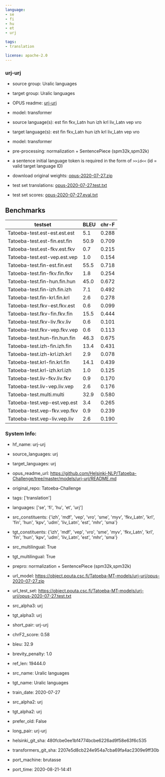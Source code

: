 ```yaml
---
language: 
- se
- fi
- hu
- et
- urj

tags:
- translation

license: apache-2.0
---
```


### urj-urj

* source group: Uralic languages 
* target group: Uralic languages 
*  OPUS readme: [urj-urj](https://github.com/Helsinki-NLP/Tatoeba-Challenge/tree/master/models/urj-urj/README.md)

*  model: transformer
* source language(s): est fin fkv_Latn hun izh krl liv_Latn vep vro
* target language(s): est fin fkv_Latn hun izh krl liv_Latn vep vro
* model: transformer
* pre-processing: normalization + SentencePiece (spm32k,spm32k)
* a sentence initial language token is required in the form of `>>id<<` (id = valid target language ID)
* download original weights: [opus-2020-07-27.zip](https://object.pouta.csc.fi/Tatoeba-MT-models/urj-urj/opus-2020-07-27.zip)
* test set translations: [opus-2020-07-27.test.txt](https://object.pouta.csc.fi/Tatoeba-MT-models/urj-urj/opus-2020-07-27.test.txt)
* test set scores: [opus-2020-07-27.eval.txt](https://object.pouta.csc.fi/Tatoeba-MT-models/urj-urj/opus-2020-07-27.eval.txt)

## Benchmarks

| testset               | BLEU  | chr-F |
|-----------------------|-------|-------|
| Tatoeba-test.est-est.est.est 	| 5.1 	| 0.288 |
| Tatoeba-test.est-fin.est.fin 	| 50.9 	| 0.709 |
| Tatoeba-test.est-fkv.est.fkv 	| 0.7 	| 0.215 |
| Tatoeba-test.est-vep.est.vep 	| 1.0 	| 0.154 |
| Tatoeba-test.fin-est.fin.est 	| 55.5 	| 0.718 |
| Tatoeba-test.fin-fkv.fin.fkv 	| 1.8 	| 0.254 |
| Tatoeba-test.fin-hun.fin.hun 	| 45.0 	| 0.672 |
| Tatoeba-test.fin-izh.fin.izh 	| 7.1 	| 0.492 |
| Tatoeba-test.fin-krl.fin.krl 	| 2.6 	| 0.278 |
| Tatoeba-test.fkv-est.fkv.est 	| 0.6 	| 0.099 |
| Tatoeba-test.fkv-fin.fkv.fin 	| 15.5 	| 0.444 |
| Tatoeba-test.fkv-liv.fkv.liv 	| 0.6 	| 0.101 |
| Tatoeba-test.fkv-vep.fkv.vep 	| 0.6 	| 0.113 |
| Tatoeba-test.hun-fin.hun.fin 	| 46.3 	| 0.675 |
| Tatoeba-test.izh-fin.izh.fin 	| 13.4 	| 0.431 |
| Tatoeba-test.izh-krl.izh.krl 	| 2.9 	| 0.078 |
| Tatoeba-test.krl-fin.krl.fin 	| 14.1 	| 0.439 |
| Tatoeba-test.krl-izh.krl.izh 	| 1.0 	| 0.125 |
| Tatoeba-test.liv-fkv.liv.fkv 	| 0.9 	| 0.170 |
| Tatoeba-test.liv-vep.liv.vep 	| 2.6 	| 0.176 |
| Tatoeba-test.multi.multi 	| 32.9 	| 0.580 |
| Tatoeba-test.vep-est.vep.est 	| 3.4 	| 0.265 |
| Tatoeba-test.vep-fkv.vep.fkv 	| 0.9 	| 0.239 |
| Tatoeba-test.vep-liv.vep.liv 	| 2.6 	| 0.190 |


### System Info: 
- hf_name: urj-urj

- source_languages: urj

- target_languages: urj

- opus_readme_url: https://github.com/Helsinki-NLP/Tatoeba-Challenge/tree/master/models/urj-urj/README.md

- original_repo: Tatoeba-Challenge

- tags: ['translation']

- languages: ['se', 'fi', 'hu', 'et', 'urj']

- src_constituents: {'izh', 'mdf', 'vep', 'vro', 'sme', 'myv', 'fkv_Latn', 'krl', 'fin', 'hun', 'kpv', 'udm', 'liv_Latn', 'est', 'mhr', 'sma'}

- tgt_constituents: {'izh', 'mdf', 'vep', 'vro', 'sme', 'myv', 'fkv_Latn', 'krl', 'fin', 'hun', 'kpv', 'udm', 'liv_Latn', 'est', 'mhr', 'sma'}

- src_multilingual: True

- tgt_multilingual: True

- prepro:  normalization + SentencePiece (spm32k,spm32k)

- url_model: https://object.pouta.csc.fi/Tatoeba-MT-models/urj-urj/opus-2020-07-27.zip

- url_test_set: https://object.pouta.csc.fi/Tatoeba-MT-models/urj-urj/opus-2020-07-27.test.txt

- src_alpha3: urj

- tgt_alpha3: urj

- short_pair: urj-urj

- chrF2_score: 0.58

- bleu: 32.9

- brevity_penalty: 1.0

- ref_len: 19444.0

- src_name: Uralic languages

- tgt_name: Uralic languages

- train_date: 2020-07-27

- src_alpha2: urj

- tgt_alpha2: urj

- prefer_old: False

- long_pair: urj-urj

- helsinki_git_sha: 480fcbe0ee1bf4774bcbe6226ad9f58e63f6c535

- transformers_git_sha: 2207e5d8cb224e954a7cba69fa4ac2309e9ff30b

- port_machine: brutasse

- port_time: 2020-08-21-14:41
